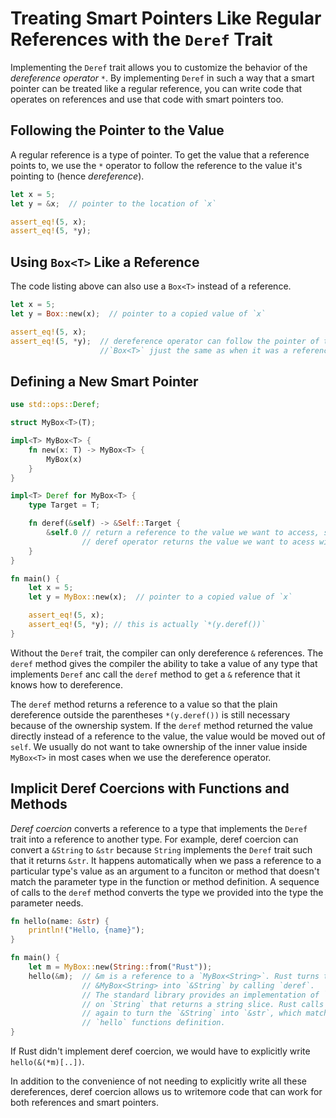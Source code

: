 # Treating Smart Pointers Like Regular References with the `Deref` Trait

Implementing the `Deref` trait allows you to customize the behavior of the
*dereference operator* `*`. By implementing `Deref` in such a way that a smart
pointer can be treated like a regular reference, you can write code that
operates on references and use that code with smart pointers too.

## Following the Pointer to the Value

A regular reference is a type of pointer. To get the value that a reference
points to, we use the `*` operator to follow the reference to the value it's
pointing to (hence *dereference*).

```rust
let x = 5;
let y = &x;  // pointer to the location of `x`

assert_eq!(5, x);
assert_eq!(5, *y);
```

## Using `Box<T>` Like a Reference

The code listing above can also use a `Box<T>` instead of a reference.

```rust
let x = 5;
let y = Box::new(x);  // pointer to a copied value of `x`

assert_eq!(5, x);
assert_eq!(5, *y);  // dereference operator can follow the pointer of the
                    //`Box<T>` jjust the same as when it was a reference.
```

## Defining a New Smart Pointer

```rust
use std::ops::Deref;

struct MyBox<T>(T);

impl<T> MyBox<T> {
    fn new(x: T) -> MyBox<T> {
        MyBox(x)
    }
}

impl<T> Deref for MyBox<T> {
    type Target = T;

    fn deref(&self) -> &Self::Target {
        &self.0 // return a reference to the value we want to access, so that
                // deref operator returns the value we want to acess with `*`.
    }
}

fn main() {
    let x = 5;
    let y = MyBox::new(x);  // pointer to a copied value of `x`

    assert_eq!(5, x);
    assert_eq!(5, *y); // this is actually `*(y.deref())`
}
```

Without the `Deref` trait, the compiler can only dereference `&` references. The
`deref` method gives the compiler the ability to take a value of any type that
implements `Deref` anc call the `deref` method to get a `&` reference that it
knows how to dereference.

The `deref` method returns a reference to a value so that the plain dereference
outside the parentheses `*(y.deref())` is still necessary because of the
ownership system. If the `deref` method returned the value directly instead of a
reference to the value, the value would be moved out of `self`. We usually do
not want to take ownership of the inner value inside `MyBox<T>` in most cases
when we use the dereference operator.

## Implicit Deref Coercions with Functions and Methods

*Deref coercion* converts a reference to a type that implements the `Deref`
trait into a reference to another type. For example, deref coercion can convert
a `&String` to `&str` because `String` implements the `Deref` trait such that
it returns `&str`. It happens automatically when we pass a reference to a
particular type's value as an argument to a funciton or method that doesn't
match the parameter type in the function or method definition. A sequence of
calls to the `deref` method converts the type we provided into the type the
parameter needs.

```rust
fn hello(name: &str) {
    println!("Hello, {name}");
}

fn main() {
    let m = MyBox::new(String::from("Rust"));
    hello(&m);  // &m is a reference to a `MyBox<String>`. Rust turns the
                // &MyBox<String> into `&String` by calling `deref`.
                // The standard library provides an implementation of `Deref`
                // on `String` that returns a string slice. Rust calls `deref`
                // again to turn the `&String` into `&str`, which matches the
                // `hello` functions definition.
}
```

If Rust didn't implement deref coercion, we would have to explicitly write
`hello(&(*m)[..])`.

In addition to the convenience of not needing to explicitly write all these
dereferences, deref coercion allows us to writemore code that can work for both
references and smart pointers.
